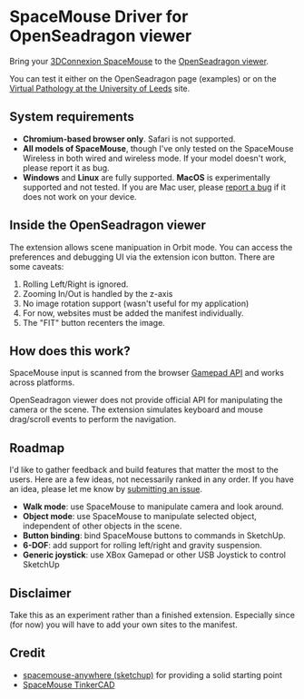 # SpaceMouse Driver for OpenSeadragon viewer

Bring your [3DConnexion SpaceMouse](https://3dconnexion.com/us/spacemouse/) to the [OpenSeadragon viewer](https://openseadragon.github.io/).

You can test it either on the OpenSeadragon page (examples) or on the [Virtual Pathology at the University of Leeds](https://www.virtualpathology.leeds.ac.uk/slides/library/) site.


## System requirements

- **Chromium-based browser only**. Safari is not supported.
- **All models of SpaceMouse**, though I've only tested on the SpaceMouse Wireless in both wired and wireless mode. If your model doesn't work, please report it as bug.
- **Windows** and **Linux** are fully supported. **MacOS** is experimentally supported and not tested. If you are Mac user, please [report a bug](https://github.com/chuanqisun/sketchup-web-spacemouse/issues/new) if it does not work on your device.

## Inside the OpenSeadragon viewer

The extension allows scene manipuation in Orbit mode. You can access the preferences and debugging UI via the extension icon button. There are some caveats:

1. Rolling Left/Right is ignored. 
2. Zooming In/Out is handled by the z-axis
3. No image rotation support (wasn't useful for my application)
4. For now, websites must be added the manifest individually.
5. The "FIT" button recenters the image.

## How does this work?

SpaceMouse input is scanned from the browser [Gamepad API](https://developer.mozilla.org/en-US/docs/Web/API/Navigator/getGamepads) and works across platforms.

OpenSeadragon viewer does not provide official API for manipulating the camera or the scene. The extension simulates keyboard and mouse drag/scroll events to perform the navigation.

## Roadmap

I'd like to gather feedback and build features that matter the most to the users. Here are a few ideas, not necessarily ranked in any order. If you have an idea, please let me know by [submitting an issue](https://github.com/chuanqisun/sketchup-web-spacemouse/issues/new).

- **Walk mode**: use SpaceMouse to manipulate camera and look around.
- **Object mode**: use SpaceMouse to manipulate selected object, independent of other objects in the scene.
- **Button binding**: bind SpaceMouse buttons to commands in SketchUp.
- **6-DOF**: add support for rolling left/right and gravity suspension.
- **Generic joystick**: use XBox Gamepad or other USB Joystick to control SketchUp

## Disclaimer

Take this as an experiment rather than a finished extension. Especially since (for now) you will have to add your own sites to the manifest.

## Credit

- [spacemouse-anywhere (sketchup)](https://github.com/chuanqisun/spacemouse-anywhere/tree/master/apps/sketchup) for providing a solid starting point
- [SpaceMouse TinkerCAD](https://github.com/arpruss/spacemouse-tinkercad)

